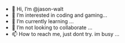 - 👋 Hi, I’m @jason-walt
- 👀 I’m interested in coding and gaming...
- 🌱 I’m currently learning ...
- 💞️ I’m not looking to collaborate ...
- 📫 How to reach me, just dont try. im busy ...

<!---
jason-walt/jason-walt is a ✨ special ✨ repository because its `README.md` (this file) appears on your GitHub profile.
You can click the Preview link to take a look at your changes.
--->
